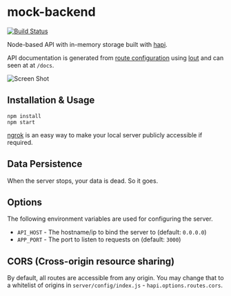 # mock-backend

[![Build Status][travis-image-url]][travis-url]

Node-based API with in-memory storage built with [hapi][hapi-url].

API documentation is generated from [route configuration][route-config-url]
using [lout][lout-url] and can seen at at `/docs`.

![Screen Shot][api-docs-image-url]

## Installation & Usage

```
npm install
npm start
```

[ngrok][ngrok-url] is an easy way to make your local server publicly accessible if
required.

## Data Persistence

When the server stops, your data is dead. So it goes.

## Options

The following environment variables are used for configuring the server.

- `API_HOST` - The hostname/ip to bind the server to (default: `0.0.0.0`)
- `APP_PORT` - The port to listen to requests on (default: `3000`)

## CORS (Cross-origin resource sharing)

By default, all routes are accessible from any origin. You may change that to a
whitelist of origins in `server/config/index.js` - `hapi.options.routes.cors`.

[ngrok-url]: https://ngrok.com/
[hapi-url]: http://hapijs.com/
[lout-url]: https://www.npmjs.com/package/lout
[route-config-url]: http://hapijs.com/tutorials/routing#config
[deployment-url]: https://mock-backend.herokuapp.com/docs
[api-docs-image-url]: http://i.imgur.com/YFjjlKo.png
[travis-image-url]: https://travis-ci.org/mhazy/mock-backend.svg?branch=master
[travis-url]: https://travis-ci.org/mhazy/mock-backend
